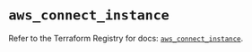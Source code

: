 # `aws_connect_instance`

Refer to the Terraform Registry for docs: [`aws_connect_instance`](https://registry.terraform.io/providers/hashicorp/aws/6.4.0/docs/resources/connect_instance).
